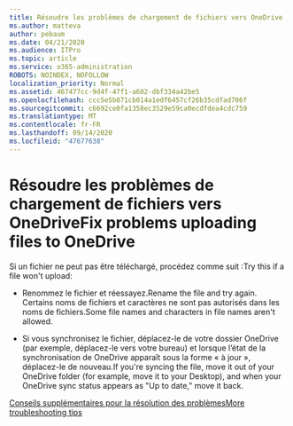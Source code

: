 ```yaml
---
title: Résoudre les problèmes de chargement de fichiers vers OneDrive
ms.author: matteva
author: pebaum
ms.date: 04/21/2020
ms.audience: ITPro
ms.topic: article
ms.service: o365-administration
ROBOTS: NOINDEX, NOFOLLOW
localization_priority: Normal
ms.assetid: 467477cc-9d4f-47f1-a602-dbf334a42be5
ms.openlocfilehash: ccc5e5b871cb014a1edf6457cf26b35cdfad706f
ms.sourcegitcommit: c6692ce0fa1358ec3529e59ca0ecdfdea4cdc759
ms.translationtype: MT
ms.contentlocale: fr-FR
ms.lasthandoff: 09/14/2020
ms.locfileid: "47677638"
---
```

# <a name="fix-problems-uploading-files-to-onedrive"></a><span data-ttu-id="40c62-102">Résoudre les problèmes de chargement de fichiers vers OneDrive</span><span class="sxs-lookup"><span data-stu-id="40c62-102">Fix problems uploading files to OneDrive</span></span>

<span data-ttu-id="40c62-103">Si un fichier ne peut pas être téléchargé, procédez comme suit :</span><span class="sxs-lookup"><span data-stu-id="40c62-103">Try this if a file won't upload:</span></span>
  
- <span data-ttu-id="40c62-104">Renommez le fichier et réessayez.</span><span class="sxs-lookup"><span data-stu-id="40c62-104">Rename the file and try again.</span></span> <span data-ttu-id="40c62-105">Certains noms de fichiers et caractères ne sont pas autorisés dans les noms de fichiers.</span><span class="sxs-lookup"><span data-stu-id="40c62-105">Some file names and characters in file names aren't allowed.</span></span> 
    
- <span data-ttu-id="40c62-106">Si vous synchronisez le fichier, déplacez-le de votre dossier OneDrive (par exemple, déplacez-le vers votre bureau) et lorsque l’état de la synchronisation de OneDrive apparaît sous la forme « à jour », déplacez-le de nouveau.</span><span class="sxs-lookup"><span data-stu-id="40c62-106">If you're syncing the file, move it out of your OneDrive folder (for example, move it to your Desktop), and when your OneDrive sync status appears as "Up to date," move it back.</span></span> 
    
[<span data-ttu-id="40c62-107">Conseils supplémentaires pour la résolution des problèmes</span><span class="sxs-lookup"><span data-stu-id="40c62-107">More troubleshooting tips</span></span>](https://go.microsoft.com/fwlink/?linkid=873155)
  

